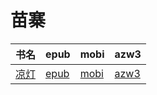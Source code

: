 # 苗寨

| 书名 | epub | mobi | azw3 |
| --- | --- | --- | --- |
| [凉灯](http://ct.dalanmei.com/f/31084289-571808304-e71bff) | [epub](http://ct.dalanmei.com/f/31084289-571808304-e71bff) | [mobi](http://ct.dalanmei.com/f/31084289-571540660-fbc658) | [azw3](http://ct.dalanmei.com/f/31084289-572196217-9e9de6) |
